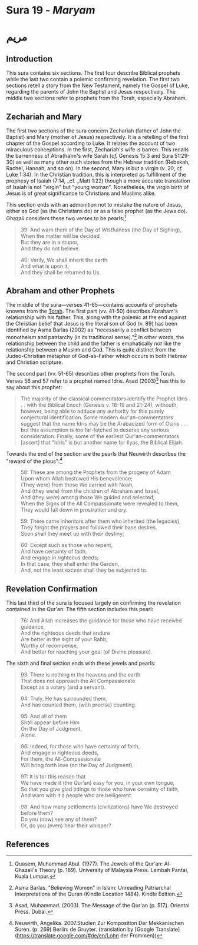 # Sura 19 - _Maryam_

# مريم

## Introduction

This sura contains six sections. The first four describe Biblical prophets while the last two contain a polemic confirming revelation. The first two sections retell a story from the New Testament, namely the Gospel of Luke, regarding the parents of John the Baptist and Jesus respectively. The middle two sections refer to prophets from the Torah, especially Abraham.

## Zechariah and Mary

The first two sections of the sura concern Zechariah \(father of John the Baptist\) and Mary \(mother of Jesus\) respectively. It is a retelling of the first chapter of the Gospel according to Luke. It relates the account of two miraculous conceptions. In the first, Zechariah's wife is barren. This recalls the barrenness of Abra\(ha\)m's wife Sarah \(_cf._ Genesis 15:3 and Sura 51:29-30\) as well as many other such stories from the Hebrew tradition \(Rebekah, Rachel, Hannah, and so on\). In the second,  Mary is but a virgin \(v. 20, _cf._ Luke 1:34\). In the Christian tradition, this is interpreted as fulfillment of the prophesy of Isaiah \(7:14, \_cf. \_Matt 1:22\) though a more accurate translation of Isaiah is not "virgin" but "young woman". Nonetheless, the virgin birth of Jesus is of great significance to Christians and Muslims alike.

This section ends with an admonition not to mistake the nature of Jesus, either as God \(as the Christians do\) or as a false prophet \(as the Jews do\). Ghazali considers these two verses to be pearls:[^2]

> 39: And warn them of the Day of Wistfulness \(the Day of Sighing\),  
> When the matter will be decided.  
> But they are in a stupor,  
> And they do not believe.
>
> 40: Verily, We shall inherit the earth  
> And what is upon it,  
> And they shall be returned to Us.

## Abraham and other Prophets

The middle of the sura—verses 41-65—contains accounts of prophets knowns from the [Torah](/torah.md). The first part \(vv. 41-50\) describes Abraham's relationship with his father. This, along with the polemic at the end against the Christian belief that Jesus is the literal son of God \(v. 89\) has been identified by Asma Barlas \(2002\) as "necessarily a conflict between monotheism and patriarchy \(in its traditional sense\)."[^1] In other words, the relationship between the child and the father is emphatically _not_ like the relationship between a Muslim and God. This is quite distinct from the Judeo-Christian metaphor of God-as-Father which occurs in both Hebrew and Christian scripture.

The second part \(vv. 51-65\) describes other prophets from the Torah. Verses 56 and 57 refer to a prophet named Idris. Asad \(2003\)[^3] has this to say about this prophet:

> The majority of the classical commentators identify the Prophet Idris . . . with the Biblical Enoch \(Genesis v. 18-19 and 21-24\), withouth, however, being able to adduce any authority for this purely conjectural identification. Some modern Aur'an-commentators suggest that the name Idris may be the Arabacized form of Osiris . . . but this assumption is too far-fetched to deserve any serious consideration. Finally, some of the earliest Qur'an-commentators \[assert\] that "Idris" is but another name for Ilyas, the Biblical Elijah.

Towards the end of the section are the pearls that Neuwirth describes the "reward of the pious":[^4]

> 58: These are among the Prophets from the progeny of Adam  
> Upon whom Allah bestowed His benevolence;  
> \(They were\) from those We carried with Noah,  
> And \(they were\) from the children of Abraham and Israel,  
> And \(they were\) among those We guided and selected;  
> When the Signs of the All Compassionate were revealed to them,  
> They would fall down in prostration and cry.
>
> 59: There came inheritors after them who inherited \(the legacies\),  
> They forgot the prayers and followed their base desires.  
> Soon shall they meet up with their destiny;
>
> 60: Except such as those who repent,  
> And have certainty of faith,  
> And engage in righteous deeds;  
> In that case, they shall enter the Garden,  
> And, not the least excess shall they be subjected to.

## Revelation Confirmation

This last third of the sura is focused largely on confirming the revelation contained in the Qur'an. The fifth section includes this pearl:

> 76: And Allah increases the guidance for those who have received guidance,  
> And the righteous deeds that endure  
> Are better in the sight of your Rabb,  
> Worthy of recompense,  
> And better for reaching your goal \(of Divine pleasure\).

The sixth and final section ends with these jewels and pearls:

> 93: There is nothing in the heavens and the earth  
> That does not approach the All Compassionate  
> Except as a votary \(and a servant\).
>
> 94: Truly, He has surrounded them,  
> And has counted them, \(with precise\) counting.
>
> 95: And all of them  
> Shall appear before Him  
> On the Day of Judgment,  
> Alone.

> 96: Indeed, for those who have  certainty of faith,  
> And engage in righteous deeds,  
> For them, the All-Compassionate  
> Will bring forth love \(on the Day of Judgment\).
>
> 97: It is for this reason that  
> We have made it \(the Qur’an\) easy for you, in your own tongue,  
> So that you give glad tidings to those who have certainty of faith,  
> And warn with it a people who are belligerent.
>
> 98: And how many settlements \(civilizations\) have We destroyed before them?  
> Do you \(now\) see any of them?  
> Or, do you \(even\) hear their whisper?

## References

[^1]: Asma Barlas. "Believing Women" in Islam: Unreading Patriarchal Interpretations of the Quran \(Kindle Location 1484\). Kindle Edition.

[^2]: Quasem, Muhammad Abul. \(1977\). The Jewels of the Qur'an: Al-Ghazali's Theory \(p. 189\). University of Malaysia Press. Lembah Pantai, Kuala Lumpur.

[^3]: Asad, Muhammad. \(2003\). The Message of the Qur'an \(p. 517\). Oriental Press. Dubai.

[^4]: Neuwirth, Angelika. 2007.Studien Zur Komposition Der Mekkanischen Suren. \(p. 269\) Berlin: de Gruyter. \(translation by [Google Translate](https://translate.google.com/#de/en/Lohn der Frommen)\)

